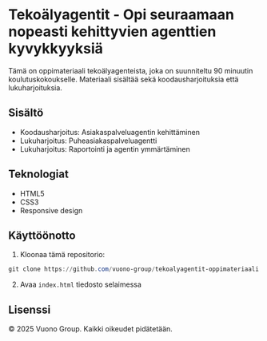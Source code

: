 # Tekoälyagentit - Opi seuraamaan nopeasti kehittyvien agenttien kyvykkyyksiä

Tämä on oppimateriaali tekoälyagenteista, joka on suunniteltu 90 minuutin koulutuskokoukselle. Materiaali sisältää sekä koodausharjoituksia että lukuharjoituksia.

## Sisältö

- Koodausharjoitus: Asiakaspalveluagentin kehittäminen
- Lukuharjoitus: Puheasiakaspalveluagentti
- Lukuharjoitus: Raportointi ja agentin ymmärtäminen

## Teknologiat

- HTML5
- CSS3
- Responsive design

## Käyttöönotto

1. Kloonaa tämä repositorio:
```powershell
git clone https://github.com/vuono-group/tekoalyagentit-oppimateriaali.git
```

2. Avaa `index.html` tiedosto selaimessa

## Lisenssi

© 2025 Vuono Group. Kaikki oikeudet pidätetään. 